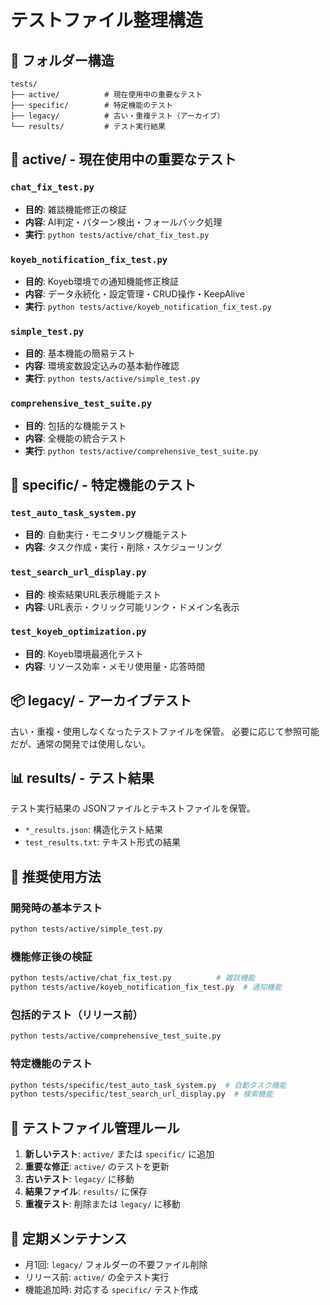 # テストファイル整理構造

## 📁 フォルダー構造

```
tests/
├── active/          # 現在使用中の重要なテスト
├── specific/        # 特定機能のテスト
├── legacy/          # 古い・重複テスト（アーカイブ）
└── results/         # テスト実行結果
```

## 🎯 active/ - 現在使用中の重要なテスト

### `chat_fix_test.py`
- **目的**: 雑談機能修正の検証
- **内容**: AI判定・パターン検出・フォールバック処理
- **実行**: `python tests/active/chat_fix_test.py`

### `koyeb_notification_fix_test.py`
- **目的**: Koyeb環境での通知機能修正検証
- **内容**: データ永続化・設定管理・CRUD操作・KeepAlive
- **実行**: `python tests/active/koyeb_notification_fix_test.py`

### `simple_test.py`
- **目的**: 基本機能の簡易テスト
- **内容**: 環境変数設定込みの基本動作確認
- **実行**: `python tests/active/simple_test.py`

### `comprehensive_test_suite.py`
- **目的**: 包括的な機能テスト
- **内容**: 全機能の統合テスト
- **実行**: `python tests/active/comprehensive_test_suite.py`

## 🔧 specific/ - 特定機能のテスト

### `test_auto_task_system.py`
- **目的**: 自動実行・モニタリング機能テスト
- **内容**: タスク作成・実行・削除・スケジューリング

### `test_search_url_display.py`
- **目的**: 検索結果URL表示機能テスト
- **内容**: URL表示・クリック可能リンク・ドメイン名表示

### `test_koyeb_optimization.py`
- **目的**: Koyeb環境最適化テスト
- **内容**: リソース効率・メモリ使用量・応答時間

## 📦 legacy/ - アーカイブテスト

古い・重複・使用しなくなったテストファイルを保管。
必要に応じて参照可能だが、通常の開発では使用しない。

## 📊 results/ - テスト結果

テスト実行結果の JSONファイルとテキストファイルを保管。
- `*_results.json`: 構造化テスト結果
- `test_results.txt`: テキスト形式の結果

## 🚀 推奨使用方法

### 開発時の基本テスト
```bash
python tests/active/simple_test.py
```

### 機能修正後の検証
```bash
python tests/active/chat_fix_test.py          # 雑談機能
python tests/active/koyeb_notification_fix_test.py  # 通知機能
```

### 包括的テスト（リリース前）
```bash
python tests/active/comprehensive_test_suite.py
```

### 特定機能のテスト
```bash
python tests/specific/test_auto_task_system.py  # 自動タスク機能
python tests/specific/test_search_url_display.py  # 検索機能
```

## 📝 テストファイル管理ルール

1. **新しいテスト**: `active/` または `specific/` に追加
2. **重要な修正**: `active/` のテストを更新
3. **古いテスト**: `legacy/` に移動
4. **結果ファイル**: `results/` に保存
5. **重複テスト**: 削除または `legacy/` に移動

## 🔄 定期メンテナンス

- 月1回: `legacy/` フォルダーの不要ファイル削除
- リリース前: `active/` の全テスト実行
- 機能追加時: 対応する `specific/` テスト作成 